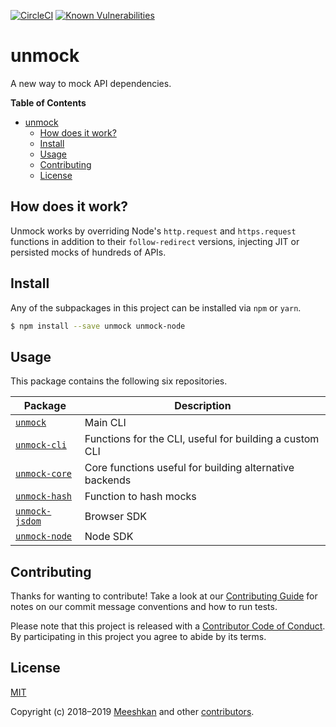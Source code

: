 [![CircleCI](https://circleci.com/gh/unmock/unmock-js.svg?style=svg)](https://circleci.com/gh/unmock/unmock-js)
[![Known Vulnerabilities](https://snyk.io/test/github/unmock/unmock-js/badge.svg?targetFile=package.json)](https://snyk.io/test/github/unmock/unmock-js?targetFile=package.json)

# unmock

A new way to mock API dependencies.

**Table of Contents**

<!-- toc -->

- [unmock](#unmock)
  - [How does it work?](#how-does-it-work)
  - [Install](#install)
  - [Usage](#usage)
  - [Contributing](#contributing)
  - [License](#license)

<!-- tocstop -->

## How does it work?

Unmock works by overriding Node's `http.request` and `https.request` functions in addition to their `follow-redirect` versions, injecting JIT or persisted mocks of hundreds of APIs.

## Install

Any of the subpackages in this project can be installed via `npm` or `yarn`.

```sh
$ npm install --save unmock unmock-node
```

## Usage

This package contains the following six repositories.

| Package                                           | Description                                             |
| ------------------------------------------------- | ------------------------------------------------------- |
| [`unmock`](packages/unmock/README.md)             | Main CLI                                                |
| [`unmock-cli`](packages/unmock-cli/README.md)     | Functions for the CLI, useful for building a custom CLI |
| [`unmock-core`](packages/unmock-core/README.md)   | Core functions useful for building alternative backends |
| [`unmock-hash`](packages/unmock-hash/README.md)   | Function to hash mocks                                  |
| [`unmock-jsdom`](packages/unmock-jsdom/README.md) | Browser SDK                                             |
| [`unmock-node`](packages/unmock-node/README.md)   | Node SDK                                                |

## Contributing

Thanks for wanting to contribute! Take a look at our [Contributing Guide](CONTRIBUTING.md) for notes on our commit message conventions and how to run tests.

Please note that this project is released with a [Contributor Code of Conduct](CODE_OF_CONDUCT.md).
By participating in this project you agree to abide by its terms.

## License

[MIT](LICENSE)

Copyright (c) 2018–2019 [Meeshkan](http://meeshkan.com) and other [contributors](https://github.com/unmock/unmock-js/graphs/contributors).

